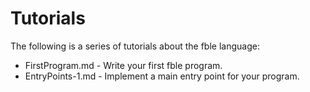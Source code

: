 # Tutorials

The following is a series of tutorials about the fble language:

* FirstProgram.md - Write your first fble program.
* EntryPoints-1.md - Implement a main entry point for your program.

